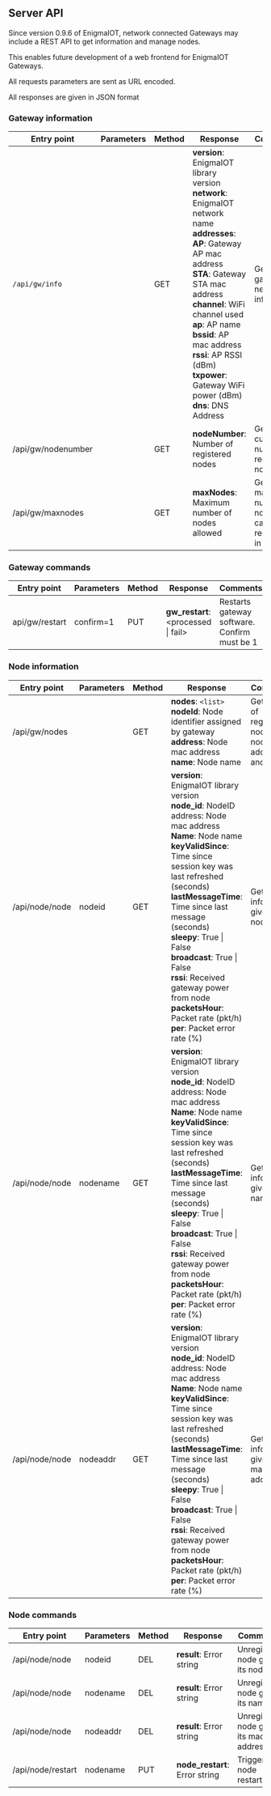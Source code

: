 ## Server API

Since version 0.9.6 of EnigmaIOT, network connected Gateways may include a REST API to get information and manage nodes.

This enables future development of a web frontend for EnigmaIOT Gateways.

All requests parameters are sent as URL encoded.

All responses are given in JSON format

### Gateway information

| Entry point        | Parameters | Method | Response                                                     | Comments                                                     |
| ------------------ | ---------- | ------ | ------------------------------------------------------------ | ------------------------------------------------------------ |
| `/api/gw/info`     |            | GET    | **version**: EnigmaIOT library version<br/>**network**: EnigmaIOT network name<br/>**addresses**: <br/>    **AP**: Gateway AP mac address<br/>    **STA**: Gateway STA mac address<br/>**channel**: WiFi channel used<br/>**ap**: AP name<br/>**bssid**: AP mac address<br/>**rssi**: AP RSSI (dBm)<br/>**txpower**: Gateway WiFi power (dBm)<br/>**dns**: DNS Address | Gets gateway network information                             |
| /api/gw/nodenumber |            | GET    | **nodeNumber**: Number of registered nodes                   | Gets current number of registered nodes                      |
| /api/gw/maxnodes   |            | GET    | **maxNodes**: Maximum number of nodes allowed                | Gets the maximum number of nodes that can be registered in gateway |



### Gateway commands

| Entry point    | Parameters | Method | Response                            | Comments                                     |
| -------------- | ---------- | ------ | ----------------------------------- | -------------------------------------------- |
| api/gw/restart | confirm=1  | PUT    | **gw_restart**: <processed \| fail> | Restarts gateway software. Confirm must be 1 |



### Node information

| Entry point    | Parameters | Method | Response                                                     | Comments                                                     |
| -------------- | ---------- | ------ | ------------------------------------------------------------ | ------------------------------------------------------------ |
| /api/gw/nodes  |            | GET    | **nodes**: `<list>`<br/>    **nodeId**: Node identifier assigned by gateway<br/>    **address**: Node mac address<br/>    **name**: Node name | Gets a list of registered nodes with nodeId, address and name |
| /api/node/node | nodeid     | GET    | **version**: EnigmaIOT library version<br/>**node_id**: NodeID<br/>address: Node mac address<br/>**Name**: Node name<br/>**keyValidSince**: Time since session key was last refreshed (seconds)<br/>**lastMessageTime**: Time since last message (seconds)<br/>**sleepy**: True \| False<br/>**broadcast**: True \| False<br/>**rssi**: Received gateway power from node<br/>**packetsHour**: Packet rate (pkt/h)<br/>**per**: Packet error rate (%) | Gets node information given its nodeID                       |
| /api/node/node | nodename   | GET    | **version**: EnigmaIOT library version<br/>**node_id**: NodeID<br/>address: Node mac address<br/>**Name**: Node name<br/>**keyValidSince**: Time since session key was last refreshed (seconds)<br/>**lastMessageTime**: Time since last message (seconds)<br/>**sleepy**: True \| False<br/>**broadcast**: True \| False<br/>**rssi**: Received gateway power from node<br/>**packetsHour**: Packet rate (pkt/h)<br/>**per**: Packet error rate (%) | Gets node information given its name                         |
| /api/node/node | nodeaddr   | GET    | **version**: EnigmaIOT library version<br/>**node_id**: NodeID<br/>address: Node mac address<br/>**Name**: Node name<br/>**keyValidSince**: Time since session key was last refreshed (seconds)<br/>**lastMessageTime**: Time since last message (seconds)<br/>**sleepy**: True \| False<br/>**broadcast**: True \| False<br/>**rssi**: Received gateway power from node<br/>**packetsHour**: Packet rate (pkt/h)<br/>**per**: Packet error rate (%) | Gets node information given its mac address                  |



### Node commands

| Entry point       | Parameters | Method | Response                       | Comments                               |
| ----------------- | ---------- | ------ | ------------------------------ | -------------------------------------- |
| /api/node/node    | nodeid     | DEL    | **result**: Error string       | Unregisters node given its nodeID      |
| /api/node/node    | nodename   | DEL    | **result**: Error string       | Unregisters node given its name        |
| /api/node/node    | nodeaddr   | DEL    | **result**: Error string       | Unregisters node given its mac address |
| /api/node/restart | nodename   | PUT    | **node_restart**: Error string | Triggers node restart                  |

